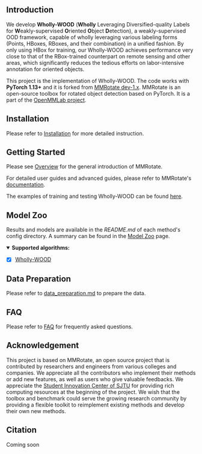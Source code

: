 ## Introduction
We develop **Wholly-WOOD** (**Wholly** Leveraging Diversified-quality Labels for **W**eakly-supervised **O**riented **O**bject **D**etection), a weakly-supervised OOD framework, capable of wholly leveraging various labeling forms (Points, HBoxes, RBoxes, and their combination) in a unified fashion. By only using HBox for training, our Wholly-WOOD achieves performance very close to that of the RBox-trained counterpart on remote sensing and other areas, which significantly reduces the tedious efforts on labor-intensive annotation for oriented objects.

This project is the implementation of Wholly-WOOD. The code works with **PyTorch 1.13+** and it is forked from [MMRotate dev-1.x](https://github.com/open-mmlab/mmrotate/tree/dev-1.x). MMRotate is an open-source toolbox for rotated object detection based on PyTorch. It is a part of the [OpenMMLab project](https://github.com/open-mmlab).

## Installation
Please refer to [Installation](https://mmrotate.readthedocs.io/en/1.x/get_started.html) for more detailed instruction.

## Getting Started
Please see [Overview](https://mmrotate.readthedocs.io/en/1.x/overview.html) for the general introduction of MMRotate. 

For detailed user guides and advanced guides, please refer to MMRotate's [documentation](https://mmrotate.readthedocs.io/en/1.x/).

The examples of training and testing Wholly-WOOD can be found [here](configs/whollywood/README.md).

## Model Zoo
Results and models are available in the *README.md* of each method's config directory.
A summary can be found in the [Model Zoo](docs/en/model_zoo.md) page.

<details open>
<summary><b>Supported algorithms:</b></summary>

- [x] [Wholly-WOOD](configs/whollywood/README.md)

</details>

## Data Preparation
Please refer to [data_preparation.md](tools/data/README.md) to prepare the data.

## FAQ
Please refer to [FAQ](docs/en/notes/faq.md) for frequently asked questions.

## Acknowledgement
This project is based on MMRotate, an open source project that is contributed by researchers and engineers from various colleges and companies. We appreciate all the contributors who implement their methods or add new features, as well as users who give valuable feedbacks. We appreciate the [Student Innovation Center of SJTU](https://www.si.sjtu.edu.cn/) for providing rich computing resources at the beginning of the project. We wish that the toolbox and benchmark could serve the growing research community by providing a flexible toolkit to reimplement existing methods and develop their own new methods.

## Citation
Coming soon

